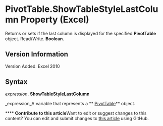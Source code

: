 
# PivotTable.ShowTableStyleLastColumn Property (Excel)

Returns or sets if the last column is displayed for the specified  **PivotTable** object. Read/Write. **Boolean**.


## Version Information

Version Added: Excel 2010 


## Syntax

 _expression_. **ShowTableStyleLastColumn**

 _expression_A variable that represents a  ** [PivotTable](a9c1d4a0-78a9-f9a6-6daf-91cb63e45842.md)** object.


****   **Contribute to this article**Want to edit or suggest changes to this content? You can edit and submit changes to  [this article](https://github.com/jhershey00/VBA_Excel_Test/OpenXMLCon/articles/4e266260-dae7-46af-bdb7-0972b186b382.md) using GitHub.

